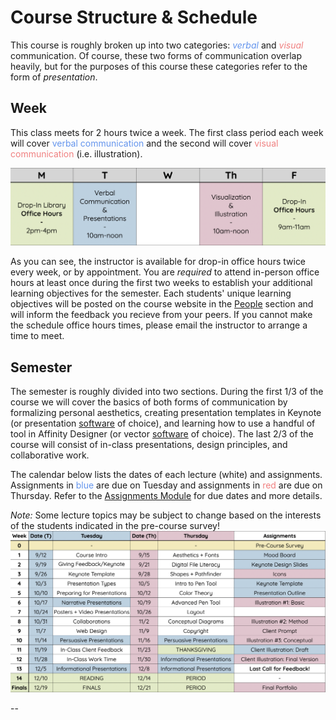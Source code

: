 # Course Structure & Schedule

This course is roughly broken up into two categories: <span style="color:cornflowerblue;">*verbal*</span> and <span style="color:lightcoral;">*visual*</span> communication. Of course, these two forms of communication overlap heavily, but for the purposes of this course these categories refer to the form of *presentation*. 

## Week
This class meets for 2 hours twice a week. The first class period each week will cover <span style="color:cornflowerblue;">verbal communication</span> and the second will cover <span style="color:lightcoral;">visual communication</span> (i.e. illustration). 

![Weekly Schedule](images/weekly.png)

As you can see, the instructor is available for drop-in office hours twice every week, or by appointment. You are *required* to attend in-person office hours at least once during the first two weeks to establish your additional learning objectives for the semester. Each students' unique learning objectives will be posted on the course website in the [People](/people/) section and will inform the feedback you recieve from your peers. If you cannot make the schedule office hours times, please email the instructor to arrange a time to meet. 


## Semester
The semester is roughly divided into two sections. During the first 1/3 of the course we will cover the basics of both forms of communication by formalizing personal aesthetics, creating presentation templates in Keynote (or presentation [software](/software/) of choice), and learning how to use a handful of tool in Affinity Designer (or vector [software](/software/) of choice). The last 2/3 of the course will consist of in-class presentations, design principles, and collaborative work. 


The calendar below lists the dates of each lecture (white) and assignments. Assignments in <span style="color:cornflowerblue;">blue</span> are due on Tuesday and assignments in <span style="color:lightcoral;">red</span> are due on Thursday. Refer to the [Assignments Module](/assignments/) for due dates and more details.  

*Note:* Some lecture topics may be subject to change based on the interests of the students indicated in the pre-course survey!
![Semester Schedule](images/semester.png)

--

